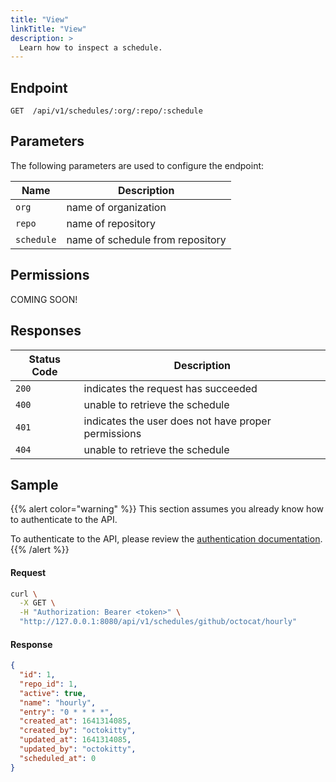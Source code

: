 ```yaml
---
title: "View"
linkTitle: "View"
description: >
  Learn how to inspect a schedule.
---
```


## Endpoint

```
GET  /api/v1/schedules/:org/:repo/:schedule
```

## Parameters

The following parameters are used to configure the endpoint:

| Name       | Description                      |
|------------|----------------------------------|
| `org`      | name of organization             |
| `repo`     | name of repository               |
| `schedule` | name of schedule from repository |

## Permissions

COMING SOON!

## Responses

| Status Code | Description                                         |
|-------------|-----------------------------------------------------|
| `200`       | indicates the request has succeeded                 |
| `400`       | unable to retrieve the schedule                     |
| `401`       | indicates the user does not have proper permissions |
| `404`       | unable to retrieve the schedule                     |

## Sample

{{% alert color="warning" %}}
This section assumes you already know how to authenticate to the API.

To authenticate to the API, please review the [authentication documentation](/docs/reference/api/authentication/).
{{% /alert %}}

#### Request

```sh
curl \
  -X GET \
  -H "Authorization: Bearer <token>" \
  "http://127.0.0.1:8080/api/v1/schedules/github/octocat/hourly"
```

#### Response

```json
{
  "id": 1,
  "repo_id": 1,
  "active": true,
  "name": "hourly",
  "entry": "0 * * * *",
  "created_at": 1641314085,
  "created_by": "octokitty",
  "updated_at": 1641314085,
  "updated_by": "octokitty",
  "scheduled_at": 0
}
```